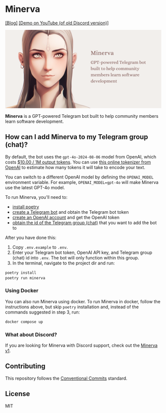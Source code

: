 # Minerva

[[Blog]](https://mikhalevi.ch/minerva-a-gpt-powered-discord-bot-built-to-help-students-learn-software-development/) [[Demo on YouTube (of old Discord version)]](https://www.youtube.com/watch?v=H9WEqr7ZgYk)

<div align="center">
  <img alt="Minerva is a GPT-powered Telegram bot built to help Move Fast and Break Things community members learn software development." src="minerva-telegram-banner-1280x640.png" width="900px" />
</div>

**Minerva** is a GPT-powered Telegram bot built to help community members learn software development.

## How can I add Minerva to my Telegram group (chat)?

By default, the bot uses the `gpt-4o-2024-08-06` model from OpenAI, which costs
[$10.00 / 1M output tokens](https://openai.com/pricing). You can use
[this online tokenizer from OpenAI](https://platform.openai.com/tokenizer) to
estimate how many tokens it will take to encode your text.

You can switch to a different OpenAI model by defining the `OPENAI_MODEL` environment variable.
For example, `OPENAI_MODEL=gpt-4o` will make Minerva use the latest GPT-4o model.

To run Minerva, you'll need to:
- [install poetry](https://python-poetry.org/docs/#installation)
- [create a Telegram bot](https://core.telegram.org/bots/tutorial#obtain-your-bot-token) and obtain the Telegram bot token
- [create an OpenAI account](https://platform.openai.com/) and get the OpenAI token
- [obtain the id of the Telegram group (chat)](https://stackoverflow.com/a/32572159/2027961) that you want to add the bot to

After you have done this:
1. Copy `.env.example` to `.env`.
2. Enter your Telegram bot token, OpenAI API key, and Telegram group (chat) id into `.env`. The bot will only function within this group.
3. In the terminal, navigate to the project dir and run:
```sh
poetry install
poetry run minerva
```

### Using Docker

You can also run Minerva using docker. To run Minerva in docker, follow the instructions above, but skip `poetry` installation and, instead of the commands suggested in step 3, run:
```sh
docker compose up
```

### What about Discord?

If you are looking for Minerva with Discord support, check out the [Minerva v1](https://github.com/move-fast-and-break-things/minerva/tree/v1.0.0).

## Contributing

This repository follows the [Conventional Commits](https://www.conventionalcommits.org/en/v1.0.0/) standard.

## License

MIT
